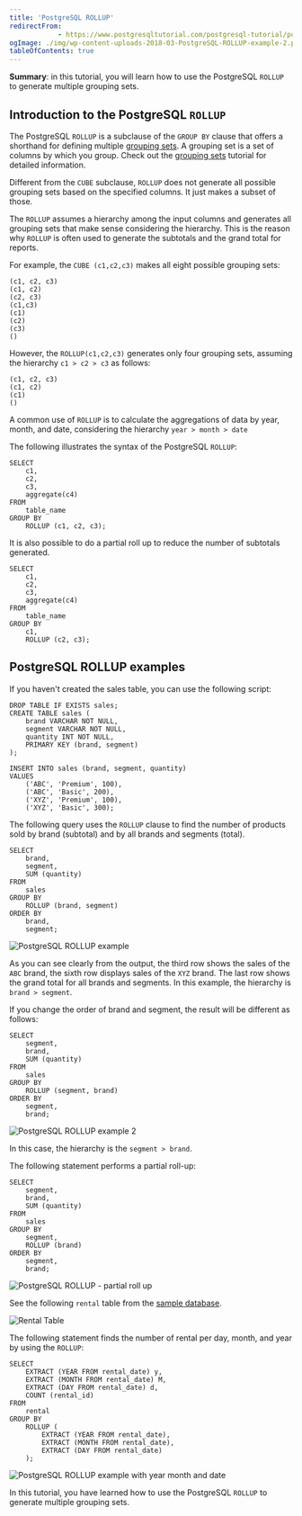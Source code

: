 ```yaml
---
title: 'PostgreSQL ROLLUP'
redirectFrom: 
            - https://www.postgresqltutorial.com/postgresql-tutorial/postgresql-rollup/
ogImage: ./img/wp-content-uploads-2018-03-PostgreSQL-ROLLUP-example-2.png
tableOfContents: true
---
```


**Summary**: in this tutorial, you will learn how to use the PostgreSQL `ROLLUP` to generate multiple grouping sets.



## Introduction to the PostgreSQL `ROLLUP`



The PostgreSQL `ROLLUP` is a subclause of the `GROUP BY` clause that offers a shorthand for defining multiple [grouping sets](https://www.postgresqltutorial.com/postgresql-tutorial/postgresql-grouping-sets/). A grouping set is a set of columns by which you group. Check out the [grouping sets](https://www.postgresqltutorial.com/postgresql-tutorial/postgresql-grouping-sets/) tutorial for detailed information.



Different from the `CUBE` subclause, `ROLLUP` does not generate all possible grouping sets based on the specified columns. It just makes a subset of those.



The `ROLLUP` assumes a hierarchy among the input columns and generates all grouping sets that make sense considering the hierarchy. This is the reason why `ROLLUP` is often used to generate the subtotals and the grand total for reports.



For example, the `CUBE (c1,c2,c3)` makes all eight possible grouping sets:



```
(c1, c2, c3)
(c1, c2)
(c2, c3)
(c1,c3)
(c1)
(c2)
(c3)
()
```



However, the `ROLLUP(c1,c2,c3)` generates only four grouping sets, assuming the hierarchy `c1 > c2 > c3` as follows:



```
(c1, c2, c3)
(c1, c2)
(c1)
()
```



A common use of `ROLLUP` is to calculate the aggregations of data by year, month, and date, considering the hierarchy `year > month > date`



The following illustrates the syntax of the PostgreSQL `ROLLUP`:



```
SELECT
    c1,
    c2,
    c3,
    aggregate(c4)
FROM
    table_name
GROUP BY
    ROLLUP (c1, c2, c3);
```



It is also possible to do a partial roll up to reduce the number of subtotals generated.



```
SELECT
    c1,
    c2,
    c3,
    aggregate(c4)
FROM
    table_name
GROUP BY
    c1,
    ROLLUP (c2, c3);
```



## PostgreSQL ROLLUP examples



If you haven't created the sales table, you can use the following script:



```
DROP TABLE IF EXISTS sales;
CREATE TABLE sales (
    brand VARCHAR NOT NULL,
    segment VARCHAR NOT NULL,
    quantity INT NOT NULL,
    PRIMARY KEY (brand, segment)
);

INSERT INTO sales (brand, segment, quantity)
VALUES
    ('ABC', 'Premium', 100),
    ('ABC', 'Basic', 200),
    ('XYZ', 'Premium', 100),
    ('XYZ', 'Basic', 300);
```



The following query uses the `ROLLUP` clause to find the number of products sold by brand (subtotal) and by all brands and segments (total).



```
SELECT
    brand,
    segment,
    SUM (quantity)
FROM
    sales
GROUP BY
    ROLLUP (brand, segment)
ORDER BY
    brand,
    segment;
```



![PostgreSQL ROLLUP example](https://www.postgresqltutorial.com/wp-content/uploads/2018/03/PostgreSQL-ROLLUP-example.png)



As you can see clearly from the output, the third row shows the sales of the `ABC` brand, the sixth row displays sales of the `XYZ` brand. The last row shows the grand total for all brands and segments. In this example, the hierarchy is `brand > segment`.



If you change the order of brand and segment, the result will be different as follows:



```
SELECT
    segment,
    brand,
    SUM (quantity)
FROM
    sales
GROUP BY
    ROLLUP (segment, brand)
ORDER BY
    segment,
    brand;
```



![PostgreSQL ROLLUP example 2](./img/wp-content-uploads-2018-03-PostgreSQL-ROLLUP-example-2.png)



In this case, the hierarchy is the `segment > brand`.



The following statement performs a partial roll-up:



```
SELECT
    segment,
    brand,
    SUM (quantity)
FROM
    sales
GROUP BY
    segment,
    ROLLUP (brand)
ORDER BY
    segment,
    brand;
```



![PostgreSQL ROLLUP - partial roll up](./img/wp-content-uploads-2018-03-PostgreSQL-ROLLUP-partial-roll-up.png)



See the following `rental` table from the [sample database](https://www.postgresqltutorial.com/postgresql-getting-started/postgresql-sample-database/).



![Rental Table](./img/wp-content-uploads-2018-03-rental.png)



The following statement finds the number of rental per day, month, and year by using the `ROLLUP`:



```
SELECT
    EXTRACT (YEAR FROM rental_date) y,
    EXTRACT (MONTH FROM rental_date) M,
    EXTRACT (DAY FROM rental_date) d,
    COUNT (rental_id)
FROM
    rental
GROUP BY
    ROLLUP (
        EXTRACT (YEAR FROM rental_date),
        EXTRACT (MONTH FROM rental_date),
        EXTRACT (DAY FROM rental_date)
    );
```



![PostgreSQL ROLLUP example with year month and date](./img/wp-content-uploads-2018-03-PostgreSQL-ROLLUP-example-with-year-month-and-date.png)



In this tutorial, you have learned how to use the PostgreSQL `ROLLUP` to generate multiple grouping sets.

